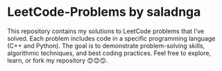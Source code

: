 # LeetCode-Problems by saladnga

This repository contains my solutions to LeetCode problems that I’ve solved. Each problem includes code in a specific programming language (C++ and Python). The goal is to demonstrate problem-solving skills, algorithmic techniques, and best coding practices. Feel free to explore, learn, or fork my repository 😊😊😊. 
